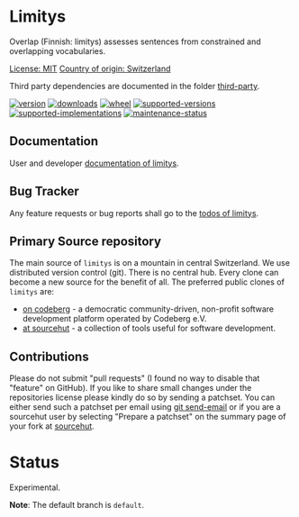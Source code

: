# Limitys

Overlap (Finnish: limitys) assesses sentences from constrained and overlapping vocabularies.

[License: MIT](https://git.sr.ht/~sthagen/limitys/tree/default/item/LICENSE)
[Country of origin: Switzerland](https://git.sr.ht/~sthagen/limitys/tree/default/item/COUNTRY-OF-ORIGIN)

Third party dependencies are documented in the folder [third-party](docs/third-party/README.md).

[![version](https://img.shields.io/pypi/v/limitys.svg?style=flat)](https://pypi.python.org/pypi/limitys/)
[![downloads](https://static.pepy.tech/badge/limitys/month)](https://pepy.tech/project/limitys)
[![wheel](https://img.shields.io/pypi/wheel/limitys.svg?style=flat)](https://pypi.python.org/pypi/limitys/)
[![supported-versions](https://img.shields.io/pypi/pyversions/limitys.svg?style=flat)](https://pypi.python.org/pypi/limitys/)
[![supported-implementations](https://img.shields.io/pypi/implementation/limitys.svg?style=flat)](https://pypi.python.org/pypi/limitys/)
[![maintenance-status](https://img.shields.io/github/commit-activity/y/sthagen/limitys.svg?style=flat)](https://git.sr.ht/~sthagen/limitys/log)

## Documentation

User and developer [documentation of limitys](https://codes.dilettant.life/docs/limitys).

## Bug Tracker

Any feature requests or bug reports shall go to the [todos of limitys](https://todo.sr.ht/~sthagen/limitys).

## Primary Source repository

The main source of `limitys` is on a mountain in central Switzerland.
We use distributed version control (git).
There is no central hub.
Every clone can become a new source for the benefit of all.
The preferred public clones of `limitys` are:

* [on codeberg](https://codeberg.org/sthagen/limitys) - a democratic community-driven, non-profit software development platform operated by Codeberg e.V.
* [at sourcehut](https://git.sr.ht/~sthagen/limitys) - a collection of tools useful for software development.

## Contributions

Please do not submit "pull requests" (I found no way to disable that "feature" on GitHub).
If you like to share small changes under the repositories license please kindly do so by sending a patchset.
You can either send such a patchset per email using [git send-email](https://git-send-email.io) or 
if you are a sourcehut user by selecting "Prepare a patchset" on the summary page of your fork at [sourcehut](https://git.sr.ht/).

# Status

Experimental.

**Note**: The default branch is `default`. 
